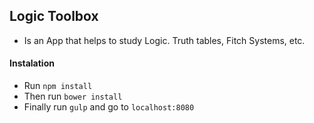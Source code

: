 ## Logic Toolbox

- Is an App that helps to study Logic. Truth tables, Fitch Systems, etc.

#### Instalation
- Run `npm install`
- Then run `bower install`
- Finally run `gulp` and go to `localhost:8080`
